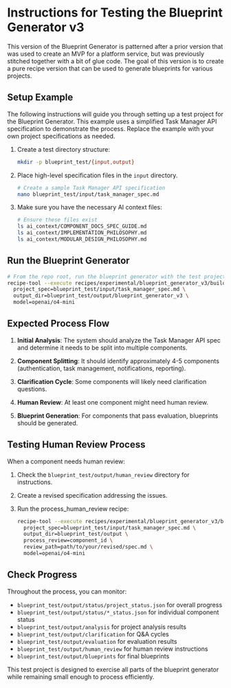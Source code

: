 # Instructions for Testing the Blueprint Generator v3

This version of the Blueprint Generator is patterned after a prior version that was used to create an MVP for a platform service, but was previously stitched together with a bit of glue code. The goal of this version is to create a pure recipe version that can be used to generate blueprints for various projects.

## Setup Example

The following instructions will guide you through setting up a test project for the Blueprint Generator. This example uses a simplified Task Manager API specification to demonstrate the process. Replace the example with your own project specifications as needed.

1. Create a test directory structure:

   ```bash
   mkdir -p blueprint_test/{input,output}
   ```

2. Place high-level specification files in the `input` directory.

   ```bash
   # Create a sample Task Manager API specification
   nano blueprint_test/input/task_manager_spec.md
   ```

3. Make sure you have the necessary AI context files:
   ```bash
   # Ensure these files exist
   ls ai_context/COMPONENT_DOCS_SPEC_GUIDE.md
   ls ai_context/IMPLEMENTATION_PHILOSOPHY.md
   ls ai_context/MODULAR_DESIGN_PHILOSOPHY.md
   ```

## Run the Blueprint Generator

```bash
# From the repo root, run the blueprint generator with the test project
recipe-tool --execute recipes/experimental/blueprint_generator_v3/build.json \
  project_spec=blueprint_test/input/task_manager_spec.md \
  output_dir=blueprint_test/output/blueprint_generator_v3 \
  model=openai/o4-mini
```

## Expected Process Flow

1. **Initial Analysis**: The system should analyze the Task Manager API spec and determine it needs to be split into multiple components.

2. **Component Splitting**: It should identify approximately 4-5 components (authentication, task management, notifications, reporting).

3. **Clarification Cycle**: Some components will likely need clarification questions.

4. **Human Review**: At least one component might need human review.

5. **Blueprint Generation**: For components that pass evaluation, blueprints should be generated.

## Testing Human Review Process

When a component needs human review:

1. Check the `blueprint_test/output/human_review` directory for instructions.

2. Create a revised specification addressing the issues.

3. Run the process_human_review recipe:
   ```bash
   recipe-tool --execute recipes/experimental/blueprint_generator_v3/build.json \
     project_spec=blueprint_test/input/task_manager_spec.md \
     output_dir=blueprint_test/output \
     process_review=component_id \
     review_path=path/to/your/revised/spec.md \
     model=openai/o4-mini
   ```

## Check Progress

Throughout the process, you can monitor:

- `blueprint_test/output/status/project_status.json` for overall progress
- `blueprint_test/output/status/*_status.json` for individual component status
- `blueprint_test/output/analysis` for project analysis results
- `blueprint_test/output/clarification` for Q&A cycles
- `blueprint_test/output/evaluation` for evaluation results
- `blueprint_test/output/human_review` for human review instructions
- `blueprint_test/output/blueprints` for final blueprints

This test project is designed to exercise all parts of the blueprint generator while remaining small enough to process efficiently.
